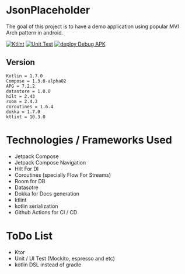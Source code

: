 # JsonPlaceholder

The goal of this project is to have a demo application using popular MVI Arch pattern in android.

[![Ktlint](https://github.com/iamHEssam/JsonPlaceholder/actions/workflows/ktlint.yml/badge.svg)](https://github.com/iamHEssam/JsonPlaceholder/actions/workflows/ktlint.yml)
[![Unit Test](https://github.com/iamHEssam/JsonPlaceholder/actions/workflows/unit_test.yml/badge.svg)](https://github.com/iamHEssam/JsonPlaceholder/actions/workflows/unit_test.yml)
[![deploy Debug APK](https://github.com/iamHEssam/JsonPlaceholder/actions/workflows/sample.yml/badge.svg)](https://github.com/iamHEssam/JsonPlaceholder/actions/workflows/sample.yml)

## Version
    Kotlin = 1.7.0
    Compose = 1.3.0-alpha02
    APG = 7.2.2
    datastore = 1.0.0
    hilt = 2.43
    room = 2.4.3
    coroutines = 1.6.4
    dokka = 1.7.0
    ktlint = 10.3.0



# Technologies / Frameworks Used
- Jetpack Compose
- Jetpack Compose Navigation
- Hilt For DI
- Coroutines (specially Flow For Streams)
- Room for DB
- Datasotre
- Dokka for Docs generation
- ktlint
- kotlin serialization
- Github Actions for CI / CD


# ToDo List
- Ktor
- Unit / UI Test (Mockito, espresso and etc)
- kotlin DSL instead of gradle